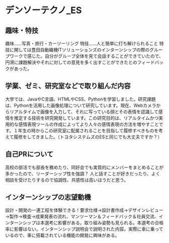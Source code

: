 # デンソーテクノ_ES
## 趣味・特技
趣味……写真・旅行・カーツーリング
特技……人と簡単に打ち解けられること
特技に関しては豊田自動織機ITソリューションズのインターンシップの際のグループワークで感じた。自分がグループ全体を見て会話することができていたので、円滑に課題解決やそれに対しての意見を多く出すことができたとのフィードバックがあった。
## 学業、ゼミ、研究室などで取り組んだ内容
大学では、JavaやC言語、HTMLやCSS、Pythonを学習しました。研究課題は、Pythonを活用した画像処理について研究しています。現在、Webカメラからリアルタイムで画像を入力して、それに写っている顔とその表情を認識して感情を推定する技術を研究開発しています。この研究目的は、リアルタイムかつ実用的な感情表現ツールの作成によってより人々の感情表現の方法を増やすことです。１年生の時からこの研究室に配属されることを目指して履修すべきものを考えて履修をしてきました。（トヨタシステムズのESと同じでも大丈夫ですか？）
## 自己PRについて
高校の部活でも部長を務めたり、同好会でも実質的にメンバーをまとめることが多かったので、リーダーシップ性を強調？
人と話すことが好きだったり、よく相談を受けたりするので協調性、共感性は高いほうだと思う。
## インターンシップの志望動機
設計・開発の一連工程を体験できる！要求仕様→設計書作成→デザインレビュー→製作→検査→成果発表の流れ、マンツーマン＆フィードバック＆社員交流、インターンシップは本選考に影響がある。取り組み姿勢も見られる。本選考の合格率に影響はない。インターンシップ説明会で説明された内容。実際に車に乗っているので、車に搭載されている機能の開発に興味がある。